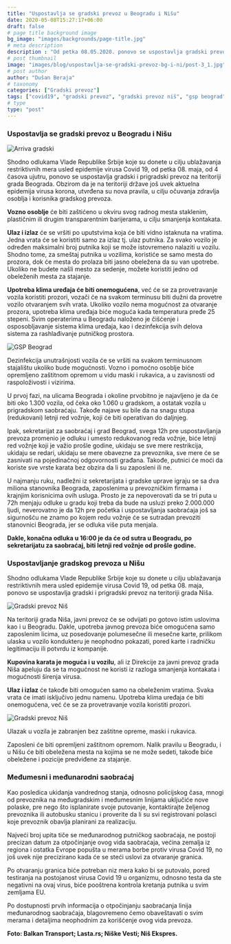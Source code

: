 ```yaml
---
title: "Uspostavlja se gradski prevoz u Beogradu i Nišu"
date: 2020-05-08T15:27:17+06:00
draft: false
# page title background image
bg_image: "images/backgrounds/page-title.jpg"
# meta description
description : "Od petka 08.05.2020. ponovo se uspostavlja gradski prevoz na teritoriji grada Beograda i grada Niša."
# post thumbnail
image: "images/blog/uspostavlja-se-gradski-prevoz-bg-i-ni/post-3_1.jpg"
# post author
author: "Dušan Beraja"
# taxonomy
categories: ["Gradski prevoz"]
tags: ["covid19", "gradski prevoz", "gradski prevoz niš", "gsp beograd", "javni prevoz"]
# type
type: "post"
---
```


### Uspostavlja se gradski prevoz u Beogradu i Nišu

![Arriva gradski](/images/blog/uspostavlja-se-gradski-prevoz-bg-i-ni/post-3_2.jpg "Arriva gradski")

Shodno odlukama Vlade Republike Srbije koje su donete u cilju ublažavanja restriktivnih mera usled epidemije virusa Covid 19, od petka 08. maja, od 4 časova ujutru, ponovo se uspostavlja gradski i prigradski prevoz na teritoriji grada Beograda. Obzirom da je na teritoriji države još uvek aktuelna epidemija virusa korona, utvrđena su nova pravila, u cilju očuvanja zdravlja osoblja i korisnika gradskog prevoza. 

**Vozno osoblje** će biti zaštićeno u okviru svog radnog mesta staklenim, plastičnim ili drugim transparentnim barijerama, u cilju smanjenja kontakata.

**Ulaz i izlaz** će se vršiti po uputstvima koja će biti vidno istaknuta na vratima. Jedna vrata će se koristiti samo za izlaz tj. ulaz putnika. Za svako vozilo je određen maksimalni broj putnika koji se može istovremeno nalaziti u vozilu. Shodno tome, za smeštaj putnika u vozilima, koristiće se samo mesta do prozora, dok će mesta do prolaza biti jasno obeležena da su van upotrebe. Ukoliko ne budete našli mesto za sedenje, možete koristiti jedno od obeleženih mesta za stajanje.

**Upotreba klima uređaja će biti onemogućena**, već će se za provetravanje vozila koristiti prozori, vozači će na svakom terminusu biti dužni da provetre vozilo otvaranjem svih vrata. Ukoliko vozilo nema mogućnost za otvaranje prozora, upotreba klima uređaja biće moguća kada temperatura pređe 25 stepeni. Svim operaterima u Beogradu naloženo je čišćenje i osposobljavanje sistema klima uređaja, kao i dezinfekcija svih delova sistema za rashlađivanje putničkog prostora.

![GSP Beograd](/images/blog/uspostavlja-se-gradski-prevoz-bg-i-ni/post-3_3.jpg "GSP Beograd")

Dezinfekcija unutrašnjosti vozila će se vršiti na svakom terminusnom stajalištu ukoliko bude mogućnosti. Vozno i pomoćno osoblje biće opremljeno zaštitnom opremom u vidu maski i rukavica, a u zavisnosti od raspoloživosti i vizirima.

U prvoj fazi, na ulicama Beograda i okoline prvobitno je najavljeno je da će biti oko 1.300 vozila, od čeka oko 1.060 u gradskom, a ostatak vozila u prigradskom saobraćaju. Takođe najave su bile da na snagu stupa (redukovani) letnji red vožnje, koji će biti operativan do daljnjeg.

Ipak, sekretarijat za saobraćaj i grad Beograd, svega 12h pre uspostavljanja prevoza promenio je odluku i umesto redukovanog reda vožnje, biće letnji red vožnje koji je važio prošle godine, ukidaju se sve mere restrikcija, ukidaju se redari, ukidaju se mere obavezne za prevoznika, sve mere će se zasnivati na pojedinačnoj odgovornosti građana. Takođe, putnici će moći da koriste sve vrste karata bez obzira da li su zaposleni ili ne.

U najmanju ruku, nadležni iz sekretarijata i gradske uprave igraju se sa dva miliona stanovnika Beograda, zaposlenima u prevozničkim firmama i krajnjim korisnicima ovih usluga. Prosto je za nepoverovati da se tri puta u 72h menjaju odluke u gradu koji treba da bude na usluzi preko 2.000.000 ljudi, neverovatno je da 12h pre početka i uspostavljanja saobraćaja još sa sigurnošću ne znamo po kojem redu vožnje će se sutradan prevoziti stanovnici Beograda, jer se odluka više puta menjala.

**Dakle, konačna odluka u 16:00 je da će od sutra u Beogradu, po sekretarijatu za saobraćaj, biti letnji red vožnje od prošle godine.**

### Uspostavljanje gradskog prevoza u Nišu

Shodno odlukama Vlade Republike Srbije koje su donete u cilju ublažavanja restriktivnih mera usled epidemije virusa Covid 19, od petka 08. maja, ponovo se uspostavlja gradski i prigradski prevoz na teritoriji grada Niša.

![Gradski prevoz Niš](/images/blog/uspostavlja-se-gradski-prevoz-bg-i-ni/post-3_4.jpg "Gradski prevoz Niš")

Na teritoriji grada Niša, javni prevoz će se odvijati po gotovo istim uslovima kao i u Beogradu. Dakle, upotreba javnog prevoza biće omogućena samo zaposlenim licima, uz posedovanje polumesečne ili mesečne karte, prilikom ulaska u vozilo kondukteru je neophodno pokazati, pored karte i radničku legitimaciju ili potvrdu iz kompanije.

**Kupovina karata je moguća i u vozilu**, ali iz Direkcije za javni prevoz grada Niša apeluju da se ta mogućnost ne koristi iz razloga smanjenja kontakata i mogućnosti širenja virusa.

**Ulaz i izlaz** će takođe biti omogućen samo na obeleženim vratima. Svaka vrata će imati isključivo jednu namenu. Upotreba klima uređaja će biti onemogućena, već će se za provetravanje vozila koristiti prozori.

![Gradski prevoz Niš](/images/blog/uspostavlja-se-gradski-prevoz-bg-i-ni/post-3_5.jpg "Gradski prevoz Niš")

Ulazak u vozila je zabranjen bez zaštitne opreme, maski i rukavica.

Zaposleni će biti opremljeni zaštitnom opremom. Nalik pravilu u Beogradu, i u Nišu će biti obeležena mesta na kojima se ne može sedeti, takođe biće obeležene i pozicije predviđene za stajanje.

### Međumesni i međunarodni saobraćaj

Kao posledica ukidanja vandrednog stanja, odnosno policijskog časa, mnogi od prevoznika na međugradskim i međumesnim linijama uključiće nove polaske, pre nego što isplanirate svoje putovanje, kontaktirajte željenog prevoznika ili autobusku stanicu i proverite da li su svi registrovani polasci koje prevoznik obavlja planirani za realizaciju.

Najveći broj upita tiče se međunarodnog putničkog saobraćaja, ne postoji precizan datum za otpočinjanje ovog vida saobraćaja, većina zemalja iz regiona i ostatka Evrope popušta u merama borbe protiv virusa Covid 19, no još uvek nije precizirano kada će se steći uslovi za otvaranje granica.

Po otvaranju granica biće potreban niz mera kako bi se putovalo, pored testiranja na postojanost virusa Covid 19 u organizmu, odnosno testa da ste negativni na ovaj virus, biće pooštrena kontrola kretanja putnika u svim zemljama EU.

Po dostupnosti prvih informacija o otpočinjanju saobraćanja linija međunarodnog saobraćaja, blagovremeno ćemo obaveštavati o svim merama i detaljima neophodnim za korišćenje ovog vida prevoza.

**Foto: Balkan Transport; Lasta.rs; Niške Vesti; Niš Ekspres.**